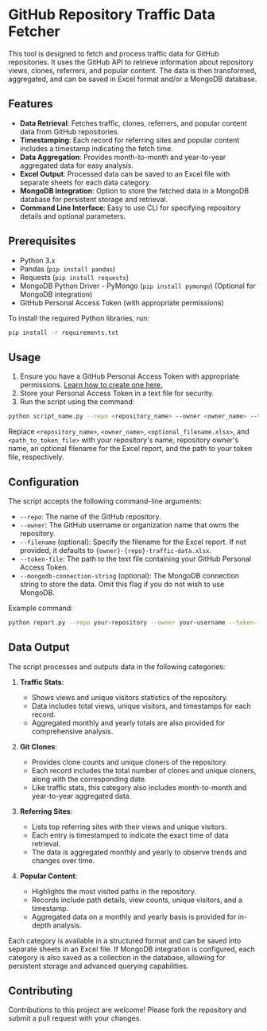 # GitHub Repository Traffic Data Fetcher

This tool is designed to fetch and process traffic data for GitHub repositories. It uses the GitHub API to retrieve information about repository views, clones, referrers, and popular content. The data is then transformed, aggregated, and can be saved in Excel format and/or a MongoDB database.

## Features

- **Data Retrieval**: Fetches traffic, clones, referrers, and popular content data from GitHub repositories.
- **Timestamping**: Each record for referring sites and popular content includes a timestamp indicating the fetch time.
- **Data Aggregation**: Provides month-to-month and year-to-year aggregated data for easy analysis.
- **Excel Output**: Processed data can be saved to an Excel file with separate sheets for each data category.
- **MongoDB Integration**: Option to store the fetched data in a MongoDB database for persistent storage and retrieval.
- **Command Line Interface**: Easy to use CLI for specifying repository details and optional parameters.

## Prerequisites

- Python 3.x
- Pandas (`pip install pandas`)
- Requests (`pip install requests`)
- MongoDB Python Driver - PyMongo (`pip install pymongo`) (Optional for MongoDB integration)
- GitHub Personal Access Token (with appropriate permissions)

To install the required Python libraries, run:

```bash
pip install -r requirements.txt
```

## Usage
1. Ensure you have a GitHub Personal Access Token with appropriate permissions. [Learn how to create one here.](https://docs.github.com/en/authentication/keeping-your-account-and-data-secure/creating-a-personal-access-token)
1. Store your Personal Access Token in a text file for security.
1. Run the script using the command:

```bash
python script_name.py --repo <repository_name> --owner <owner_name> --token-file <path_to_token_file> [--filename <optional_filename.xlsx>] [--mongodb-connection-string <your_mongodb_connection_string>]
```

Replace `<repository_name>`, `<owner_name>`, `<optional_filename.xlsx>`, and `<path_to_token_file>` with your repository's name, repository owner's name, an optional filename for the Excel report, and the path to your token file, respectively.

## Configuration

The script accepts the following command-line arguments:

- `--repo`: The name of the GitHub repository.
- `--owner`: The GitHub username or organization name that owns the repository.
- `--filename` (optional): Specify the filename for the Excel report. If not provided, it defaults to `{owner}-{repo}-traffic-data.xlsx`.
- `--token-file`: The path to the text file containing your GitHub Personal Access Token.
- `--mongodb-connection-string` (optional): The MongoDB connection string to store the data. Omit this flag if you do not wish to use MongoDB.

Example command:

```bash
python report.py --repo your-repository --owner your-username --token-file path/to/token.txt
```

## Data Output

The script processes and outputs data in the following categories:

1. **Traffic Stats**: 
   - Shows views and unique visitors statistics of the repository.
   - Data includes total views, unique visitors, and timestamps for each record.
   - Aggregated monthly and yearly totals are also provided for comprehensive analysis.

2. **Git Clones**: 
   - Provides clone counts and unique cloners of the repository.
   - Each record includes the total number of clones and unique cloners, along with the corresponding date.
   - Like traffic stats, this category also includes month-to-month and year-to-year aggregated data.

3. **Referring Sites**: 
   - Lists top referring sites with their views and unique visitors.
   - Each entry is timestamped to indicate the exact time of data retrieval.
   - The data is aggregated monthly and yearly to observe trends and changes over time.

4. **Popular Content**: 
   - Highlights the most visited paths in the repository.
   - Records include path details, view counts, unique visitors, and a timestamp.
   - Aggregated data on a monthly and yearly basis is provided for in-depth analysis.

Each category is available in a structured format and can be saved into separate sheets in an Excel file. If MongoDB integration is configured, each category is also saved as a collection in the database, allowing for persistent storage and advanced querying capabilities.

## Contributing

Contributions to this project are welcome! Please fork the repository and submit a pull request with your changes.
